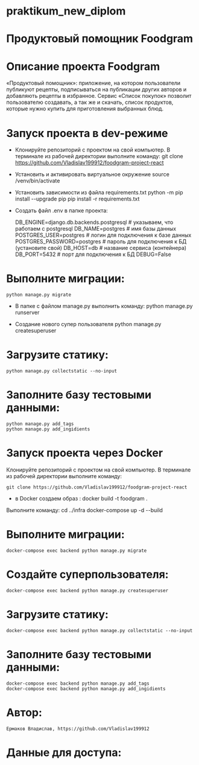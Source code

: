# praktikum_new_diplom
# Продуктовый помощник Foodgram 

# Описание проекта Foodgram
«Продуктовый помощник»: приложение, на котором пользователи публикуют рецепты, 
подписываться на публикации других авторов и добавляють рецепты в избранное. 
Сервис «Список покупок» позволит пользователю создавать, а так же и скачать, список продуктов, 
которые нужно купить для приготовления выбранных блюд. 

# Запуск проекта в dev-режиме

- Клонируйте репозиторий с проектом на свой компьютер. В терминале из рабочей директории выполните команду:
    git clone https://github.com/Vladislav199912/foodgram-project-react

- Установить и активировать виртуальное окружение
    source /venv/bin/activate

- Установить зависимости из файла requirements.txt
    python -m pip install --upgrade pip
    pip install -r requirements.txt

- Создать файл .env в папке проекта:

    DB_ENGINE=django.db.backends.postgresql # указываем, что работаем с postgresql
    DB_NAME=postgres # имя базы данных
    POSTGRES_USER=postgres # логин для подключения к базе данных
    POSTGRES_PASSWORD=postgres # пароль для подключения к БД (установите свой)
    DB_HOST=db # название сервиса (контейнера)
    DB_PORT=5432 # порт для подключения к БД
    DEBUG=False

# Выполните миграции:

    python manage.py migrate


- В папке с файлом manage.py выполнить команду:
    python manage.py runserver

- Создание нового супер пользователя 
    python manage.py createsuperuser

# Загрузите статику:
    python manage.py collectstatic --no-input

# Заполните базу тестовыми данными: 
    python manage.py add_tags
    python manage.py add_ingidients


# Запуск проекта через Docker

Клонируйте репозиторий с проектом на свой компьютер.
В терминале из рабочей директории выполните команду:

    git clone https://github.com/Vladislav199912/foodgram-project-react

- в Docker cоздаем образ :
    docker build -t foodgram .

Выполните команду:
    cd ../infra
    docker-compose up -d --build

# Выполните миграции:

    docker-compose exec backend python manage.py migrate

# Создайте суперпользователя:
    docker-compose exec backend python manage.py createsuperuser

# Загрузите статику:
    docker-compose exec backend python manage.py collectstatic --no-input

# Заполните базу тестовыми данными:
    docker-compose exec backend python manage.py add_tags
    docker-compose exec backend python manage.py add_ingidients 


# Автор:  
    Ермаков Владислав, https://github.com/Vladislav199912
# Данные для доступа:
    


